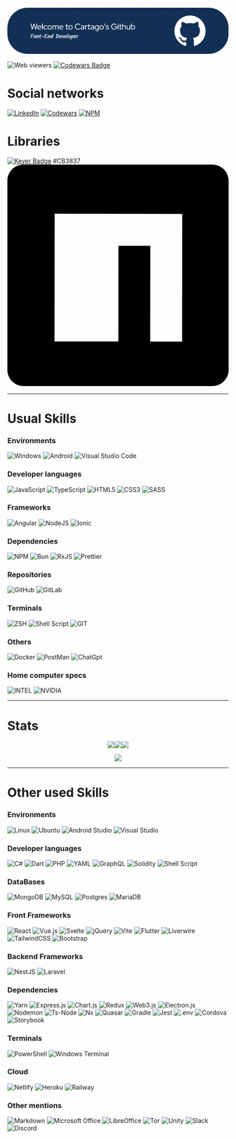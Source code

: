 <p align="center">
<img src="./assets/github-header-image.png" alt="Cartago's Profile Image"/>
</p>

![Web viewers](https://komarev.com/ghpvc/?username=cartagogit&color=blueviolet&abbreviated=true)
[![Codewars Badge](https://www.codewars.com/users/CartagoGit/badges/small)](https://www.codewars.com/users/CartagoGit)

# Social networks

[![LinkedIn](https://img.shields.io/badge/linkedin-%230077B5.svg?style=for-the-badge&logo=linkedin&logoColor=white)](https://www.linkedin.com/in/mario-cabrero-volarich)
[![Codewars](https://img.shields.io/badge/Codewars-B1361E?style=for-the-badge&logo=codewars&logoColor=grey)](https://www.codewars.com/users/CartagoGit)
[![NPM](https://img.shields.io/badge/NPM-%23CB3837.svg?style=for-the-badge&logo=npm&logoColor=white)](https://www.npmjs.com/settings/cartago-git/packages)

# Libraries


[![Keyer Badge](https://img.shields.io/badge/Socket.dev-Keyer-purple?labelColor=CB3837)](https://socket.dev/npm/package/@cartago-git/keyer)
#CB3837
<svg role="img" viewBox="0 0 24 24" xmlns="http://www.w3.org/2000/svg"><title>npm</title><path d="M1.763 0C.786 0 0 .786 0 1.763v20.474C0 23.214.786 24 1.763 24h20.474c.977 0 1.763-.786 1.763-1.763V1.763C24 .786 23.214 0 22.237 0zM5.13 5.323l13.837.019-.009 13.836h-3.464l.01-10.382h-3.456L12.04 19.17H5.113z"/></svg>

---

# Usual Skills

### Environments

![Windows](https://img.shields.io/badge/Windows-0078D6?style=for-the-badge&logo=windows&logoColor=white)
![Android](https://img.shields.io/badge/Android-3DDC84?style=for-the-badge&logo=android&logoColor=white)
![Visual Studio Code](https://img.shields.io/badge/Visual%20Studio%20Code-0078d7.svg?style=for-the-badge&logo=visual-studio-code&logoColor=white)

### Developer languages

![JavaScript](https://img.shields.io/badge/javascript-%23323330.svg?style=for-the-badge&logo=javascript&logoColor=%23F7DF1E)
![TypeScript](https://img.shields.io/badge/typescript-%23007ACC.svg?style=for-the-badge&logo=typescript&logoColor=white)
![HTML5](https://img.shields.io/badge/html5-%23E34F26.svg?style=for-the-badge&logo=html5&logoColor=white)
![CSS3](https://img.shields.io/badge/css3-%231572B6.svg?style=for-the-badge&logo=css3&logoColor=white)
![SASS](https://img.shields.io/badge/SASS-hotpink.svg?style=for-the-badge&logo=SASS&logoColor=white)

### Frameworks

![Angular](https://img.shields.io/badge/angular-%23DD0031.svg?style=for-the-badge&logo=angular&logoColor=white)
![NodeJS](https://img.shields.io/badge/node.js-6DA55F?style=for-the-badge&logo=node.js&logoColor=white)
![Ionic](https://img.shields.io/badge/Ionic-%233880FF.svg?style=for-the-badge&logo=Ionic&logoColor=white)

### Dependencies

![NPM](https://img.shields.io/badge/NPM-%23CB3837.svg?style=for-the-badge&logo=npm&logoColor=white)
![Bun](https://img.shields.io/badge/Bun-%23000000.svg?style=for-the-badge&logo=bun&logoColor=white)
![RxJS](https://img.shields.io/badge/rxjs-%23B7178C.svg?style=for-the-badge&logo=reactivex&logoColor=white)
![Prettier](https://img.shields.io/badge/prettier-1A2C34?style=for-the-badge&logo=prettier&logoColor=F7BA3E)

### Repositories

![GitHub](https://img.shields.io/badge/github-%23121011.svg?style=for-the-badge&logo=github&logoColor=white)
![GitLab](https://img.shields.io/badge/GitLab-FC6D26.svg?style=for-the-badge&logo=GitLab&logoColor=white)

### Terminals

![ZSH](https://img.shields.io/badge/Zsh-F15A24.svg?style=for-the-badge&logo=Zsh&logoColor=white)
![Shell Script](https://img.shields.io/badge/shell_script-%23121011.svg?style=for-the-badge&logo=gnu-bash&logoColor=white)
![GIT](https://img.shields.io/badge/GIT-E44C30?style=for-the-badge&logo=git&logoColor=white)


### Others

![Docker](https://img.shields.io/badge/docker-%230db7ed.svg?style=for-the-badge&logo=docker&logoColor=white)
![PostMan](https://img.shields.io/badge/Postman-FF6C37?style=for-the-badge&logo=Postman&logoColor=white)
![ChatGpt](https://img.shields.io/badge/ChatGPT-74aa9c?style=for-the-badge&logo=openai&logoColor=white)

### Home computer specs

![INTEL](https://img.shields.io/badge/Intel%20Core_i7_10th-0071C5?style=for-the-badge&logo=intel&logoColor=white)
![NVIDIA](https://img.shields.io/badge/NVIDIA-GTX1800-76B900?style=for-the-badge&logo=nvidia&logoColor=white)

---

# Stats


<p  style="display: flex; width:100%; align-items: center;justify-content: center">
  <img src="https://github-readme-stats.vercel.app/api?username=cartagogit&show_icons=true&theme=github_dark&border_radius=10&rank_icon=github&line_height=20&bg_color=0,000000,130F40" style=""/>
  <img src="https://github-readme-stats.vercel.app/api/top-langs/?username=anuraghazra&layout=donut&theme=github_dark&border_radius=10&bg_color=0,000000,130F40&size_weight=0&count_weight=1" style=""/>
  <img src="https://github-readme-activity-graph.vercel.app/graph?username=cartagogit&theme=tokyo-night" />

  
</p>

<p style="display: flex; width:100%; align-items: center;justify-content: center">
    <img src="https://github-profile-trophy.vercel.app/?username=cartagogit&theme=algolia&rank=SECRET,SSS,SS,S,AAA,AA,A,B,C"/>

</p>

---

# Other used Skills

### Environments

![Linux](https://img.shields.io/badge/Linux-FCC624?style=for-the-badge&logo=linux&logoColor=black)
![Ubuntu](https://img.shields.io/badge/Ubuntu-E95420?style=for-the-badge&logo=ubuntu&logoColor=white)
![Android Studio](https://img.shields.io/badge/Android%20Studio-3DDC84.svg?style=for-the-badge&logo=android-studio&logoColor=white)
![Visual Studio](https://img.shields.io/badge/Visual%20Studio-5C2D91.svg?style=for-the-badge&logo=visual-studio&logoColor=white)

### Developer languages

![C#](https://img.shields.io/badge/c%23-%23239120.svg?style=for-the-badge&logo=csharp&logoColor=white)
![Dart](https://img.shields.io/badge/dart-%230175C2.svg?style=for-the-badge&logo=dart&logoColor=white)
![PHP](https://img.shields.io/badge/php-%23777BB4.svg?style=for-the-badge&logo=php&logoColor=white)
![YAML](https://img.shields.io/badge/yaml-%23ffffff.svg?style=for-the-badge&logo=yaml&logoColor=151515)
![GraphQL](https://img.shields.io/badge/-GraphQL-E10098?style=for-the-badge&logo=graphql&logoColor=white)
![Solidity](https://img.shields.io/badge/Solidity-%23363636.svg?style=for-the-badge&logo=solidity&logoColor=white)
![Shell Script](https://img.shields.io/badge/shell_script-%23121011.svg?style=for-the-badge&logo=gnu-bash&logoColor=white)

### DataBases

![MongoDB](https://img.shields.io/badge/MongoDB-%234ea94b.svg?style=for-the-badge&logo=mongodb&logoColor=white)
![MySQL](https://img.shields.io/badge/mysql-%2300f.svg?style=for-the-badge&logo=mysql&logoColor=white)
![Postgres](https://img.shields.io/badge/postgres-%23316192.svg?style=for-the-badge&logo=postgresql&logoColor=white)
![MariaDB](https://img.shields.io/badge/MariaDB-003545?style=for-the-badge&logo=mariadb&logoColor=white)

### Front Frameworks

![React](https://img.shields.io/badge/react-%2320232a.svg?style=for-the-badge&logo=react&logoColor=%2361DAFB)
![Vue.js](https://img.shields.io/badge/vuejs-%2335495e.svg?style=for-the-badge&logo=vuedotjs&logoColor=%234FC08D)
![Svelte](https://img.shields.io/badge/svelte-%23f1413d.svg?style=for-the-badge&logo=svelte&logoColor=white)
![jQuery](https://img.shields.io/badge/jquery-%230769AD.svg?style=for-the-badge&logo=jquery&logoColor=white)
![Vite](https://img.shields.io/badge/vite-%23646CFF.svg?style=for-the-badge&logo=vite&logoColor=white)
![Flutter](https://img.shields.io/badge/Flutter-%2302569B.svg?style=for-the-badge&logo=Flutter&logoColor=white)
![Liverwire](https://img.shields.io/badge/livewire-4e56a6?style=for-the-badge&logo=livewire&logoColor=white)
![TailwindCSS](https://img.shields.io/badge/tailwindcss-%2338B2AC.svg?style=for-the-badge&logo=tailwind-css&logoColor=white)
![Bootstrap](https://img.shields.io/badge/bootstrap-%238511FA.svg?style=for-the-badge&logo=bootstrap&logoColor=white)

### Backend Frameworks

![NestJS](https://img.shields.io/badge/nestjs-%23E0234E.svg?style=for-the-badge&logo=nestjs&logoColor=white)
![Laravel](https://img.shields.io/badge/laravel-%23FF2D20.svg?style=for-the-badge&logo=laravel&logoColor=white)

### Dependencies

![Yarn](https://img.shields.io/badge/yarn-%232C8EBB.svg?style=for-the-badge&logo=yarn&logoColor=white)
![Express.js](https://img.shields.io/badge/express.js-%23404d59.svg?style=for-the-badge&logo=express&logoColor=%2361DAFB)
![Chart.js](https://img.shields.io/badge/chart.js-F5788D.svg?style=for-the-badge&logo=chart.js&logoColor=white)
![Redux](https://img.shields.io/badge/redux-%23593d88.svg?style=for-the-badge&logo=redux&logoColor=white)
![Web3.js](https://img.shields.io/badge/web3.js-F16822?style=for-the-badge&logo=web3.js&logoColor=white)
![Electron.js](https://img.shields.io/badge/Electron-191970?style=for-the-badge&logo=Electron&logoColor=white)
![Nodemon](https://img.shields.io/badge/NODEMON-%23323330.svg?style=for-the-badge&logo=nodemon&logoColor=%BBDEAD)
![Ts-Node](https://img.shields.io/badge/ts--node-3178C6?style=for-the-badge&logo=ts-node&logoColor=white)
![Nx](https://img.shields.io/badge/nx-143055?style=for-the-badge&logo=nx&logoColor=white)
![Quasar](https://img.shields.io/badge/Quasar-16B7FB?style=for-the-badge&logo=quasar&logoColor=black)
![Gradle](https://img.shields.io/badge/Gradle-02303A.svg?style=for-the-badge&logo=Gradle&logoColor=white)
![Jest](https://img.shields.io/badge/-jest-%23C21325?style=for-the-badge&logo=jest&logoColor=white)
![.env](https://img.shields.io/badge/.ENV-ECD53F.svg?style=for-the-badge&logo=dotenv&logoColor=black)
![Cordova](https://img.shields.io/badge/Cordova-35434F?style=for-the-badge&logo=apache-cordova&logoColor=E8E8E8)
![Storybook](https://img.shields.io/badge/-Storybook-FF4785?style=for-the-badge&logo=storybook&logoColor=white)

### Terminals

![PowerShell](https://img.shields.io/badge/PowerShell-%235391FE.svg?style=for-the-badge&logo=powershell&logoColor=white)
![Windows Terminal](https://img.shields.io/badge/Windows%20Terminal-4D4D4D.svg?style=for-the-badge&logo=Windows-Terminal&logoColor=white)

### Cloud

![Netlify](https://img.shields.io/badge/netlify-%23000000.svg?style=for-the-badge&logo=netlify&logoColor=#00C7B7)
![Heroku](https://img.shields.io/badge/heroku-%23430098.svg?style=for-the-badge&logo=heroku&logoColor=white)
![Railway](https://img.shields.io/badge/Railway-131415?style=for-the-badge&logo=railway&logoColor=white)

### Other mentions

![Markdown](https://img.shields.io/badge/markdown-%23000000.svg?style=for-the-badge&logo=markdown&logoColor=white)
![Microsoft Office](https://img.shields.io/badge/Microsoft_Office-D83B01?style=for-the-badge&logo=microsoft-office&logoColor=white)
![LibreOffice](https://img.shields.io/badge/LibreOffice-%2318A303?style=for-the-badge&logo=LibreOffice&logoColor=white)
![Tor](https://img.shields.io/badge/Tor-7D4698?style=for-the-badge&logo=Tor-Browser&logoColor=white)
![Unity](https://img.shields.io/badge/unity-%23000000.svg?style=for-the-badge&logo=unity&logoColor=white)
![Slack](https://img.shields.io/badge/Slack-4A154B?style=for-the-badge&logo=slack&logoColor=white)
![Discord](https://img.shields.io/badge/Discord-%235865F2.svg?style=for-the-badge&logo=discord&logoColor=white)


